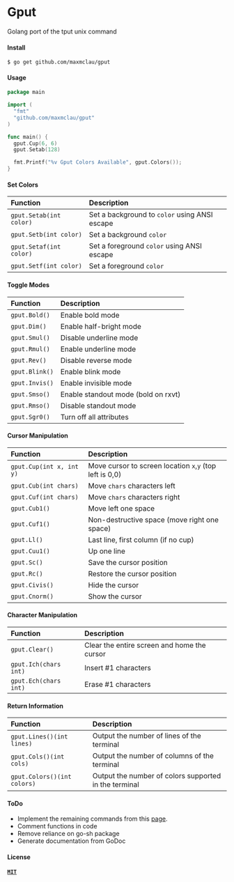 # Gput

Golang port of the tput unix command

#### Install

```Shell
$ go get github.com/maxmclau/gput
```

#### Usage

```Go
package main

import (
  "fmt"
  "github.com/maxmclau/gput"
)

func main() {
  gput.Cup(6, 6)
  gput.Setab(128)

  fmt.Printf("%v Gput Colors Available", gput.Colors());
}
```

#### Set Colors

| **Function** | **Description** |
|:---|:---|
| `gput.Setab(int color)` | Set a background to `color` using ANSI escape |
| `gput.Setb(int color)` | Set a background `color` |
| `gput.Setaf(int color)` | Set a foreground `color` using ANSI escape |
| `gput.Setf(int color)` | Set a foreground `color` |

#### Toggle Modes

| **Function** | **Description** |
|:---|:---|
| `gput.Bold()` | Enable bold mode |
| `gput.Dim()` | Enable half-bright mode |
| `gput.Smul()` | Disable underline mode |
| `gput.Rmul()` | Enable underline mode |
| `gput.Rev()` | Disable reverse mode |
| `gput.Blink()` | Enable blink mode |
| `gput.Invis()` | Enable invisible mode |
| `gput.Smso()` | Enable standout mode (bold on rxvt) |
| `gput.Rmso()` | Disable standout mode |
| `gput.Sgr0()` | Turn off all attributes |

#### Cursor Manipulation

| **Function** | **Description** |
|:---|:---|
| `gput.Cup(int x, int y)` | Move cursor to screen location `x`,`y` (top left is 0,0) |
| `gput.Cub(int chars)` | Move `chars` characters left |
| `gput.Cuf(int chars)` | Move `chars` characters right |
| `gput.Cub1()` | Move left one space |
| `gput.Cuf1()` | Non-destructive space (move right one space) |
| `gput.Ll()` | Last line, first column (if no cup) |
| `gput.Cuu1()` | Up one line |
| `gput.Sc()` | Save the cursor position |
| `gput.Rc()` | Restore the cursor position |
| `gput.Civis()` | Hide the cursor |
| `gput.Cnorm()` | Show the cursor |

#### Character Manipulation

| **Function** | **Description** |
|:---|:---|
| `gput.Clear()` | 	Clear the entire screen and home the cursor |
| `gput.Ich(chars int)` | 	Insert #1 characters |
| `gput.Ech(chars int)` | 	Erase #1 characters |

#### Return Information

| **Function** | **Description** |
|:---|:---|
| `gput.Lines()(int lines)` | Output the number of lines of the terminal |
| `gput.Cols()(int cols)` | Output the number of columns of the terminal |
| `gput.Colors()(int colors)` | Output the number of colors supported in the terminal |

#### ToDo

 - Implement the remaining commands from this [page](https://www.gnu.org/software/termutils/manual/termutils-2.0/html_chapter/tput_1.html).
 - Comment functions in code
 - Remove reliance on go-sh package
 - Generate documentation from GoDoc

#### License

[**`MIT`**](LICENSE)
